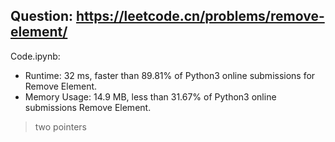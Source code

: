 ## Question: https://leetcode.cn/problems/remove-element/

Code.ipynb:
* Runtime: 32 ms, faster than 89.81% of Python3 online submissions for Remove Element.
* Memory Usage: 14.9 MB, less than 31.67% of Python3 online submissions Remove Element.
> two pointers

